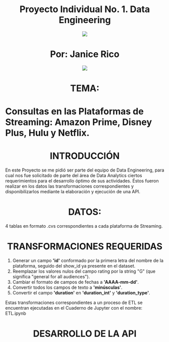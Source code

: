 ## <h1 align=center> Proyecto Individual No. 1. Data Engineering

<p align="center">
<img src=https://github.com/janicerico/PI01_Data-Engineering/blob/main/Images/LOGO-HENRY.png>
</p>

# <h1 align=center> Por: Janice Rico

<p align="center">
<img src=https://github.com/janicerico/PI01_Data-Engineering/blob/main/Images/big%20data.jpg>
</p>

## <h1 align=center> TEMA:
# Consultas en las Plataformas de Streaming: Amazon Prime, Disney Plus, Hulu y Netflix. 

 ## <h1 align=center> INTRODUCCIÓN
 
En este Proyecto se me pidió ser parte del equipo de Data Engineering, para cual nos fue solicitado de parte del área de Data Analytics ciertos requerimientos para el desarrollo óptimo de sus actividades. Éstos fueron realizar en los datos las transformaciones correspondientes y disponibilizarlos mediante la elaboración y ejecución de una API.

# <h1 align=center> DATOS: 
4 tablas en formato .cvs correspondientes a cada plataforma de Streaming.
 
## <h1 align=center> TRANSFORMACIONES REQUERIDAS
 
1. Generar un campo **'id'** conformado por la primera letra del nombre de la plataforma, seguido del show_id ya presente en el dataset.
2. Reemplazar los valores nulos del campo rating por la string "G" (que significa "general for all audiences").
3. Cambiar el formato de campos de fechas a **'AAAA-mm-dd'**.
4. Convertir todos los campos de texto a **'minúsculas'**.
5. Convertir el campo **'duration'** en **'duration_int'** y **'duration_type'**.

Estas transformaciones correspondientes a un proceso de ETL se encuentran ejecutadas en el Cuaderno de Jupyter con el nombre: ETL.ipynb
 
## <h1 align=center> DESARROLLO DE LA API
